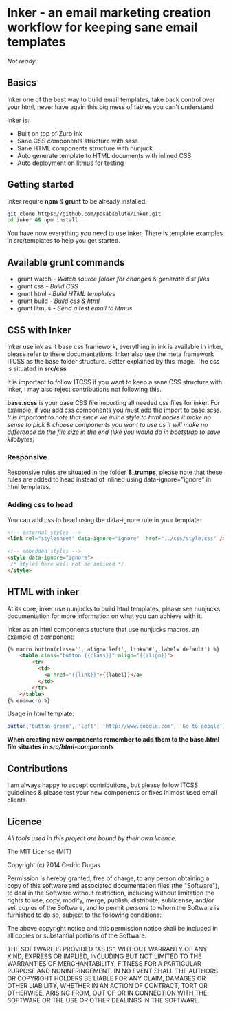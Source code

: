 # Inker - an email marketing creation workflow for keeping sane email templates

*Not ready*

## Basics

Inker one of the best way to build email templates, take back control over your html, never have again this big mess of tables you can't understand. 

Inker is:

* Built on top of Zurb Ink
* Sane CSS components structure with sass
* Sane HTML components structure with nunjuck
* Auto generate template to HTML documents with inlined CSS
* Auto deployment on litmus for testing

## Getting started

Inker require **npm** & **grunt** to be already installed.



```bash
git clone https://github.com/posabsolute/inker.git
cd inker && npm install
```

You have now everything you need to use inker. There is template examples in src/templates to help you get started.


## Available grunt commands

* grunt watch *- Watch source folder for changes & generate dist files*
* grunt css *- Build CSS* 
* grunt html *- Build HTML templates*
* grunt build *- Build css & html*
* grunt litmus *- Send a test email to litmus*

## CSS with Inker

Inker use ink as it base css framework, everything in ink is available in inker, please refer to there documentations. Inker also use the meta framework ITCSS as the base folder structure. Better explained by this image. The css is situated in **src/css**

It is important to follow ITCSS if you want to keep a sane CSS structure with inker, I may also reject contributions not following this.

**base.scss** is your base CSS file importing all needed css files for inker. For example, if you add css components you must add the import to base.scss. *It is important to note that since we inline style to html nodes it make no sense to pick & choose components you want to use as it will make no difference on the file size in the end (like you would do in bootstrap to save kilobytes)*


### Responsive

Responsive rules are situated in the folder **8_trumps**, please note that these rules are added to head instead of inlined using data-ignore="ignore" in html templates.

### Adding css to head

You can add css to head using the data-ignore rule in your template:
```html
<!-- external styles -->
<link rel="stylesheet" data-ignore="ignore"  href="../css/style.css" />

<!-- embedded styles -->
<style data-ignore="ignore">
 /* styles here will not be inlined */
</style>
```

## HTML with inker

At its core, inker use nunjucks to build html templates, please see nunjucks documentation for more information on what you can achieve with it.

Inker as an html components stucture that use nunjucks macros. an example of component:

```html
{% macro button(class='', align='left', link='#', label='default') %}
	<table class="button {{class}}" align="{{align}}">
		<tr>
		  <td>
		    <a href="{{link}}">{{label}}</a>
		  </td>
		</tr>
	</table>
{% endmacro %}
```

Usage in html template:
```javascript
button('button-green', 'left', 'http://www.google.com', 'Go to google');
```

**When creating new components remember to add them to the base.html file situates in _src/html-components_**

## Contributions

I am always happy to accept contributions, but please follow ITCSS guidelines & please test your new components or fixes in most used email clients.

## Licence

*All tools used in this project are bound by their own licence.*

The MIT License (MIT)

Copyright (c) 2014 Cedric Dugas

Permission is hereby granted, free of charge, to any person obtaining a copy
of this software and associated documentation files (the "Software"), to deal
in the Software without restriction, including without limitation the rights
to use, copy, modify, merge, publish, distribute, sublicense, and/or sell
copies of the Software, and to permit persons to whom the Software is
furnished to do so, subject to the following conditions:

The above copyright notice and this permission notice shall be included in
all copies or substantial portions of the Software.

THE SOFTWARE IS PROVIDED "AS IS", WITHOUT WARRANTY OF ANY KIND, EXPRESS OR
IMPLIED, INCLUDING BUT NOT LIMITED TO THE WARRANTIES OF MERCHANTABILITY,
FITNESS FOR A PARTICULAR PURPOSE AND NONINFRINGEMENT. IN NO EVENT SHALL THE
AUTHORS OR COPYRIGHT HOLDERS BE LIABLE FOR ANY CLAIM, DAMAGES OR OTHER
LIABILITY, WHETHER IN AN ACTION OF CONTRACT, TORT OR OTHERWISE, ARISING FROM,
OUT OF OR IN CONNECTION WITH THE SOFTWARE OR THE USE OR OTHER DEALINGS IN
THE SOFTWARE.

